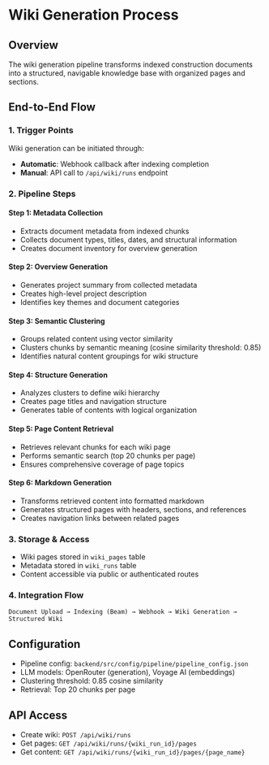 # Wiki Generation Process

## Overview
The wiki generation pipeline transforms indexed construction documents into a structured, navigable knowledge base with organized pages and sections.

## End-to-End Flow

### 1. Trigger Points
Wiki generation can be initiated through:
- **Automatic**: Webhook callback after indexing completion
- **Manual**: API call to `/api/wiki/runs` endpoint

### 2. Pipeline Steps

#### Step 1: Metadata Collection
- Extracts document metadata from indexed chunks
- Collects document types, titles, dates, and structural information
- Creates document inventory for overview generation

#### Step 2: Overview Generation
- Generates project summary from collected metadata
- Creates high-level project description
- Identifies key themes and document categories

#### Step 3: Semantic Clustering
- Groups related content using vector similarity
- Clusters chunks by semantic meaning (cosine similarity threshold: 0.85)
- Identifies natural content groupings for wiki structure

#### Step 4: Structure Generation
- Analyzes clusters to define wiki hierarchy
- Creates page titles and navigation structure
- Generates table of contents with logical organization

#### Step 5: Page Content Retrieval
- Retrieves relevant chunks for each wiki page
- Performs semantic search (top 20 chunks per page)
- Ensures comprehensive coverage of page topics

#### Step 6: Markdown Generation
- Transforms retrieved content into formatted markdown
- Generates structured pages with headers, sections, and references
- Creates navigation links between related pages

### 3. Storage & Access
- Wiki pages stored in `wiki_pages` table
- Metadata stored in `wiki_runs` table
- Content accessible via public or authenticated routes

### 4. Integration Flow
```
Document Upload → Indexing (Beam) → Webhook → Wiki Generation → Structured Wiki
```

## Configuration
- Pipeline config: `backend/src/config/pipeline/pipeline_config.json`
- LLM models: OpenRouter (generation), Voyage AI (embeddings)
- Clustering threshold: 0.85 cosine similarity
- Retrieval: Top 20 chunks per page

## API Access
- Create wiki: `POST /api/wiki/runs`
- Get pages: `GET /api/wiki/runs/{wiki_run_id}/pages`
- Get content: `GET /api/wiki/runs/{wiki_run_id}/pages/{page_name}`